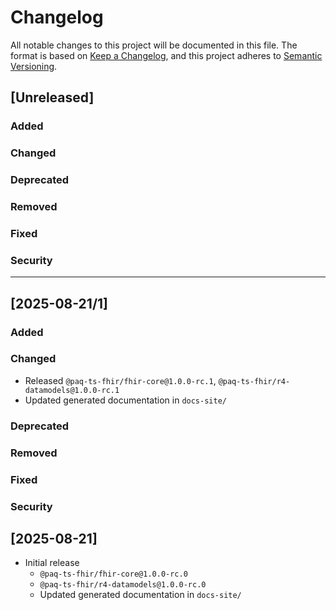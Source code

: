 # Changelog

All notable changes to this project will be documented in this file.
The format is based on [Keep a Changelog](https://keepachangelog.com/en/1.1.0/), and this project adheres to [Semantic Versioning](https://semver.org/spec/v2.0.0.html).

## [Unreleased]

### Added

### Changed

### Deprecated

### Removed

### Fixed

### Security

---

## [2025-08-21/1]

### Added

### Changed

- Released `@paq-ts-fhir/fhir-core@1.0.0-rc.1`, `@paq-ts-fhir/r4-datamodels@1.0.0-rc.1`
- Updated generated documentation in `docs-site/`

### Deprecated

### Removed

### Fixed

### Security


## [2025-08-21]

- Initial release
  - `@paq-ts-fhir/fhir-core@1.0.0-rc.0`
  - `@paq-ts-fhir/r4-datamodels@1.0.0-rc.0`
  - Updated generated documentation in `docs-site/`
